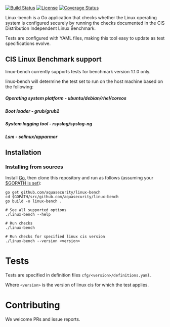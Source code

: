 [![Build Status](https://travis-ci.org/aquasecurity/linux-bench.svg?branch=master)](https://travis-ci.org/aquasecurity/linux-bench)
[![License](https://img.shields.io/badge/License-Apache%202.0-blue.svg)](https://opensource.org/licenses/Apache-2.0)
[![Coverage Status][cov-img]][cov]

[cov-img]: https://codecov.io/github/aquasecurity/linux-bench/branch/master/graph/badge.svg
[cov]: https://codecov.io/github/aquasecurity/linux-bench

Linux-bench is a Go application that checks whether the Linux operating system is configured securely by running the checks documented in the CIS Distribution Independent Linux Benchmark.

Tests are configured with YAML files, making this tool easy to update as test specifications evolve.

## CIS Linux Benchmark support

linux-bench currently supports tests for benchmark version 1.1.0 only.

linux-bench will determine the test set to run on the host machine based on the following:

##### Operating system platform - ubuntu/debian/rhel/coreos

##### Boot loader - grub/grub2

##### System logging tool - rsyslog/syslog-ng

##### Lsm - selinux/apparmor

## Installation

### Installing from sources

Install [Go](https://golang.org/doc/install), then
clone this repository and run as follows (assuming your [\$GOPATH is set](https://github.com/golang/go/wiki/GOPATH)):

```shell
go get github.com/aquasecurity/linux-bench
cd $GOPATH/src/github.com/aquasecurity/linux-bench
go build -o linux-bench .

# See all supported options
./linux-bench --help

# Run checks
./linux-bench

# Run checks for specified linux cis version
./linux-bench --version <version>
```

# Tests

Tests are specified in definition files `cfg/<version>/definitions.yaml.`

Where `<version>` is the version of linux cis for which the test applies.

# Contributing

We welcome PRs and issue reports.

